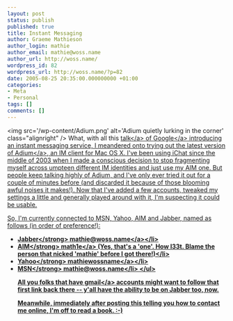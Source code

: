 ```yaml
---
layout: post
status: publish
published: true
title: Instant Messaging
author: Graeme Mathieson
author_login: mathie
author_email: mathie@woss.name
author_url: http://woss.name/
wordpress_id: 82
wordpress_url: http://woss.name/?p=82
date: 2005-08-25 20:35:00.000000000 +01:00
categories:
- Meta
- Personal
tags: []
comments: []
---
```

<img src='&#47;wp-content&#47;Adium.png' alt='Adium quietly lurking in the corner' class="alignright" &#47;> What, with all this <a href="http:&#47;&#47;talk.google.com&#47;">talk<&#47;a> of <a href="http:&#47;&#47;www.google.com&#47;">Google<&#47;a> introducing an instant messaging service, I meandered onto trying out the latest version of <a href="http:&#47;&#47;www.adiumx.com&#47;">Adium<&#47;a>, an IM client for Mac OS X.  I've been using iChat since the middle of 2003 when I made a conscious decision to stop fragmenting myself across umpteen different IM identities and just use my AIM one.  But people keep talking highly of Adium, and I've only ever tried it out for a couple of minutes before (and discarded it because of those blooming awful noises it makes!).  Now that I've added a few accounts, tweaked my settings a little and generally played around with it, I'm suspecting it could be usable.

So, I'm currently connected to MSN, Yahoo, AIM and Jabber, named as follows (in order of preference!):
<ul>
  <li><strong>Jabber<&#47;strong> <a href="xmpp:mathie@woss.name">mathie@woss.name<&#47;a><&#47;li>
  <li><strong>AIM<&#47;strong> <a href="aim:goim?screenname=Math1e&message=Nice+Blog!">math1e<&#47;a> (Yes, that's a 'one'.  How l33t.  Blame the person that nicked 'mathie' before I got there!)<&#47;li>
  <li><strong>Yahoo<&#47;strong> <a href="http:&#47;&#47;profiles.yahoo.com&#47;mathiewossname">mathiewossname<&#47;a><&#47;li>
  <li><strong>MSN<&#47;strong> mathie@woss.name<&#47;li>
<&#47;ul>

All you folks that have <a href="http:&#47;&#47;gmail.google.com&#47;">gmail<&#47;a> accounts might want to follow that first link back there -- y'all have the ability to be on Jabber too, now.

Meanwhile, immediately after posting this telling you how to contact me online, I'm off to read a book. :-)
